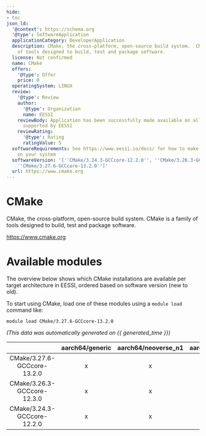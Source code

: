 ```yaml
---
hide:
- toc
json_ld:
  '@context': https://schema.org
  '@type': SoftwareApplication
  applicationCategory: DeveloperApplication
  description: CMake, the cross-platform, open-source build system.  CMake is a family
    of tools designed to build, test and package software.
  license: Not confirmed
  name: CMake
  offers:
    '@type': Offer
    price: 0
  operatingSystem: LINUX
  review:
    '@type': Review
    author:
      '@type': Organization
      name: EESSI
    reviewBody: Application has been successfully made available on all architectures
      supported by EESSI
    reviewRating:
      '@type': Rating
      ratingValue: 5
  softwareRequirements: See https://www.eessi.io/docs/ for how to make EESSI available
    on your system
  softwareVersion: '[''CMake/3.24.3-GCCcore-12.2.0'', ''CMake/3.26.3-GCCcore-12.3.0'',
    ''CMake/3.27.6-GCCcore-13.2.0'']'
  url: https://www.cmake.org
---
```


CMake
=====


CMake, the cross-platform, open-source build system.  CMake is a family of tools designed to build, test and package software.

https://www.cmake.org
# Available modules


The overview below shows which CMake installations are available per target architecture in EESSI, ordered based on software version (new to old).

To start using CMake, load one of these modules using a `module load` command like:

```shell
module load CMake/3.27.6-GCCcore-13.2.0
```

*(This data was automatically generated on {{ generated_time }})*  

| |aarch64/generic|aarch64/neoverse_n1|aarch64/neoverse_v1|aarch64/nvidia|x86_64/generic|x86_64/amd/zen2|x86_64/amd/zen3|x86_64/amd/zen4|x86_64/intel/haswell|x86_64/intel/sapphirerapids|x86_64/intel/skylake_avx512|aarch64/nvidia/grace|
| :---: | :---: | :---: | :---: | :---: | :---: | :---: | :---: | :---: | :---: | :---: | :---: | :---: |
|CMake/3.27.6-GCCcore-13.2.0|x|x|x|-|x|x|x|x|x|x|x|x|
|CMake/3.26.3-GCCcore-12.3.0|x|x|x|-|x|x|x|x|x|x|x|x|
|CMake/3.24.3-GCCcore-12.2.0|x|x|x|-|x|x|x|x|x|x|x|x|

